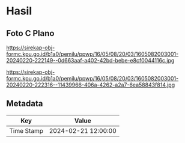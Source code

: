 # Hasil

## Foto C Plano

https://sirekap-obj-formc.kpu.go.id/b1a0/pemilu/ppwp/16/05/08/20/03/1605082003001-20240220-222149--0d663aaf-a402-42bd-bebe-e8cf0044116c.jpg

https://sirekap-obj-formc.kpu.go.id/b1a0/pemilu/ppwp/16/05/08/20/03/1605082003001-20240220-222316--11439966-406a-4262-a2a7-6ea58843f814.jpg


## Metadata

| Key        | Value               |
| ---------- | ------------------- |
| Time Stamp | 2024-02-21 12:00:00 |



